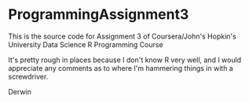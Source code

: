 # ProgrammingAssignment3
This is the source code for Assignment 3 of Coursera/John's Hopkin's University Data Science R Programming Course

It's pretty rough in places because I don't know R very well, and I would appreciate any comments as to where I'm hammering things in with a screwdriver.

Derwin
